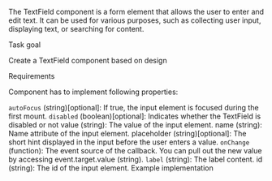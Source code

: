 The TextField component is a form element that allows the user to enter and edit text. It can be used for various purposes, such as collecting user input, displaying text, or searching for content.

Task goal

Create a TextField component based on design

Requirements

Component has to implement following properties:

`autoFocus` (string)[optional]: If true, the input element is focused during the first mount.
`disabled` (boolean)[optional]: Indicates whether the TextField is disabled or not
value (string): The value of the input element.
name (string): Name attribute of the input element.
placeholder (string)[optional]: The short hint displayed in the input before the user enters a value.
`onChange` (function): The event source of the callback. You can pull out the new value by accessing event.target.value (string).
`label` (string): The label content.
id (string): The id of the input element.
Example implementation